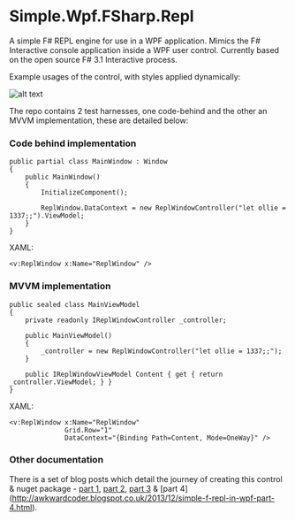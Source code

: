 Simple.Wpf.FSharp.Repl
======================

A simple F# REPL engine for use in a WPF application. Mimics the F# Interactive console application inside a WPF user control. Currently based on the open source F# 3.1 Interactive process.

Example usages of the control, with styles applied dynamically:

![alt text](https://raw.github.com/oriches/Simple.Wpf.FSharp.Repl/master/Readme%20Images/examples.png "Example usage using 2 different themes")


The repo contains 2 test harnesses, one code-behind and the other an MVVM implementation, these are detailed below:

### Code behind implementation

```
public partial class MainWindow : Window
{
    public MainWindow()
    {
        InitializeComponent();

        ReplWindow.DataContext = new ReplWindowController("let ollie = 1337;;").ViewModel;
    }
}
```
XAML:
```
<v:ReplWindow x:Name="ReplWindow" />
```

### MVVM implementation

```
public sealed class MainViewModel
{
    private readonly IReplWindowController _controller;

    public MainViewModel()
    {
        _controller = new ReplWindowController("let ollie = 1337;;");
    }

    public IReplWindowViewModel Content { get { return _controller.ViewModel; } }
}
```

XAML:
```
<v:ReplWindow x:Name="ReplWindow"
              Grid.Row="1"
              DataContext="{Binding Path=Content, Mode=OneWay}" />
```


### Other documentation

There is a set of blog posts which detail the journey of creating this control & nuget package - [part 1](http://awkwardcoder.blogspot.co.uk/2013/12/simple-f-repl-in-wpf-part-1.html), [part 2](http://awkwardcoder.blogspot.co.uk/2013/12/simple-f-repl-in-wpf-part-2.html), [part 3](http://awkwardcoder.blogspot.co.uk/2013/12/simple-f-repl-in-wpf-part-3.html) & [part 4] (http://awkwardcoder.blogspot.co.uk/2013/12/simple-f-repl-in-wpf-part-4.html).
